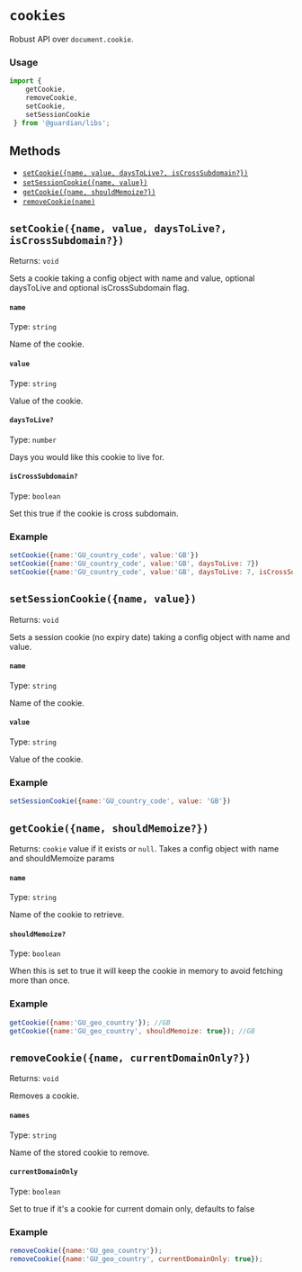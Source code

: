 # `cookies`

Robust API over `document.cookie`.

### Usage

```js
import {
    getCookie,
    removeCookie,
    setCookie,
    setSessionCookie
 } from '@guardian/libs';
```

## Methods

-   [`setCookie({name, value, daysToLive?, isCrossSubdomain?})`](#setCookie)
-   [`setSessionCookie({name, value})`](#setSessionCookie)
-   [`getCookie({name, shouldMemoize?})`](#getCookie)
-   [`removeCookie(name)`](#removeCookie)

## `setCookie({name, value, daysToLive?, isCrossSubdomain?})`

Returns: `void`

Sets a cookie taking a config object with name and value, optional daysToLive and optional isCrossSubdomain flag.

#### `name`

Type: `string`

Name of the cookie.

#### `value`

Type: `string`<br>

Value of the cookie.

#### `daysToLive?`

Type: `number`

Days you would like this cookie to live for.

#### `isCrossSubdomain?`

Type: `boolean`<br>

Set this true if the cookie is cross subdomain.

### Example

```js
setCookie({name:'GU_country_code', value:'GB'})
setCookie({name:'GU_country_code', value:'GB', daysToLive: 7})
setCookie({name:'GU_country_code', value:'GB', daysToLive: 7, isCrossSubdomain: true})
```

## `setSessionCookie({name, value})`

Returns: `void`

Sets a session cookie (no expiry date) taking a config object with name and value.

#### `name`

Type: `string`

Name of the cookie.

#### `value`

Type: `string`<br>

Value of the cookie.

### Example

```js
setSessionCookie({name:'GU_country_code', value: 'GB'})
```

## `getCookie({name, shouldMemoize?})`

Returns: `cookie` value if it exists or `null`. Takes a config object with name and shouldMemoize params

#### `name`

Type: `string`

Name of the cookie to retrieve.


#### `shouldMemoize?`

Type: `boolean`<br>

When this is set to true it will keep the cookie in memory to avoid fetching more than once.


### Example

```js
getCookie({name:'GU_geo_country'}); //GB
getCookie({name:'GU_geo_country', shouldMemoize: true}); //GB
```

## `removeCookie({name, currentDomainOnly?})`

Returns: `void`

Removes a cookie.

#### `names`

Type: `string`

Name of the stored cookie to remove.

#### `currentDomainOnly`

Type: `boolean`

Set to true if it's a cookie for current domain only, defaults to false
### Example

```js
removeCookie({name:'GU_geo_country'});
removeCookie({name:'GU_geo_country', currentDomainOnly: true});
```
